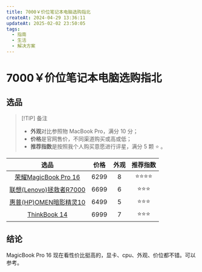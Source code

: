 ```yaml
---
title: 7000￥价位笔记本电脑选购指北
createAt: 2024-04-29 13:36:11
updateAt: 2025-02-02 23:50:05
tags:
  - 指南
  - 生活
  - 解决方案
---
```


# 7000￥价位笔记本电脑选购指北

## 选品

> [!TIP] 备注
> - **外观**对比参照物 MacBook Pro，满分 10 分；
> - **价格**是官网售价，不同渠道购买或高或低；
> - **推荐指数**是按照我个人购买意愿进行评星，满分 5 颗 ⭐ 。

|                                                         选品                                                          |  价格  | 外观  | 推荐指数 |
| :-----------------------------------------------------------------------------------------------------------------: | :--: | :-: | :--: |
|             [荣耀MagicBook Pro 16](https://www.honor.com/cn/shop/product/10086047786144.html?cid=132368)              | 6299 |  8  | ⭐⭐⭐⭐ |
|                        [联想(Lenovo)拯救者R7000](https://item.lenovo.com.cn/product/1032483.html)                        | 6699 |  6  | ⭐⭐⭐  |
| [惠普(HP)OMEN暗影精灵10](https://www.hpstore.cn/hp-omen-gaming-laptop-16-wd0009tx-9x3r4pa.html?facetref=80cb7a040ccce00e) | 6499 |  5  | ⭐⭐⭐  |
|                            [ThinkBook 14](https://tk.lenovo.com.cn/product/1034883.html)                            | 6999 |  7  | ⭐⭐⭐  |

## 结论

MagicBook Pro 16 现在看性价比挺高的，显卡、cpu、外观、价位都不错。可以参考。